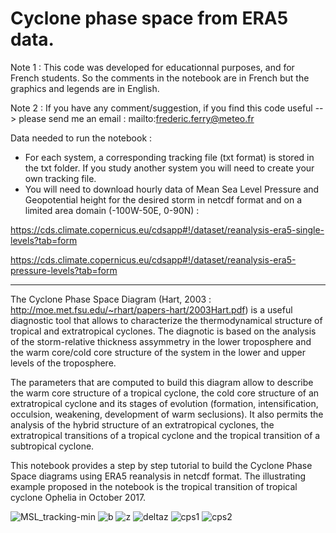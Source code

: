 # Cyclone phase space from ERA5 data.

Note 1 : This code was developed for educationnal purposes, and for French students. So the comments in the notebook are in French but the graphics and legends are in English.

Note 2 : If you have any comment/suggestion, if you find this code useful --> please send me an email : mailto:frederic.ferry@meteo.fr

Data needed to run the notebook :

- For each system, a corresponding tracking file (txt format) is stored in the txt folder. If you study another system you will need to create your own tracking file.
- You will need to download hourly data of Mean Sea Level Pressure and Geopotential height for the desired storm in netcdf format and on a limited area domain (-100W-50E, 0-90N) :

https://cds.climate.copernicus.eu/cdsapp#!/dataset/reanalysis-era5-single-levels?tab=form

https://cds.climate.copernicus.eu/cdsapp#!/dataset/reanalysis-era5-pressure-levels?tab=form

--------------------------------------------------------------------------------------------------------------------------------------------------

The Cyclone Phase Space Diagram (Hart, 2003 : http://moe.met.fsu.edu/~rhart/papers-hart/2003Hart.pdf) is a useful diagnostic tool that allows to characterize the thermodynamical structure of tropical and extratropical cyclones. The diagnotic is based on the analysis of the storm-relative thickness assymmetry in the lower troposphere and the warm core/cold core structure of the system in the lower and upper levels of the troposphere.

The parameters that are computed to build this diagram allow to describe the warm core structure of a tropical cyclone, the cold core structure of an extratropical cyclone and its stages of evolution (formation, intensification, occulsion, weakening, development of warm seclusions). It also permits the analysis of the hybrid structure of an extratropical cyclones, the extratropical transitions of a tropical cyclone and the tropical transition of a subtropical cyclone.

This notebook provides a step by step tutorial to build the Cyclone Phase Space diagrams using ERA5 reanalysis in netcdf format. The illustrating example proposed in the notebook is the tropical transition of tropical cyclone Ophelia in October 2017.

![MSL_tracking-min](https://user-images.githubusercontent.com/76565450/162413793-6dd8a1ac-cef4-4a28-8161-fe3c2154a282.gif)
![b](https://user-images.githubusercontent.com/76565450/162413008-78e02cfa-8a39-42f1-afb5-89d2e09f07ce.png)
![z](https://user-images.githubusercontent.com/76565450/162413018-10332868-301e-4dfb-820c-8ec1cd43313a.png)
![deltaz](https://user-images.githubusercontent.com/76565450/162413053-438f1839-56df-4956-af64-641345d0f6eb.png)
![cps1](https://user-images.githubusercontent.com/76565450/162413251-c344ee20-1fab-4ae8-993f-03bce7df0e9b.png)
![cps2](https://user-images.githubusercontent.com/76565450/162413260-2ec66ba3-b702-4803-bb7d-411a2a4a25b7.png)
